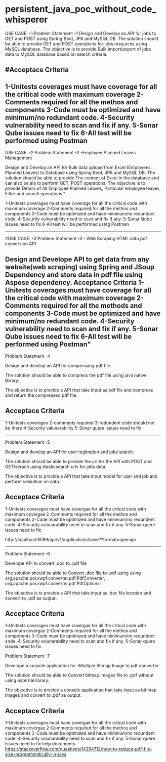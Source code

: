 # persistent_java_poc_without_code_whisperer
USE CASE: -1
Problem Statement  -1
Design and Develop an API for jobs to GET and POST using Spring Boot, JPA and MySQL DB.
The solution should be able to provide GET and POST operations for jobs resources using MySQL database.
The objective is to provide Bulk import/export of jobs data to MySQL database based on search criteria.

 

#Acceptace Criteria
------------------
1-Unitests coverages must have coverage for all the critical code with maximum coverage
2-Comments required for all the methos and components
3-Code must be optimized and have minimum/no redundant code.
4-Security vulnerability need to scan and fix if any.
5-Sonar Qube issues need to fix
6-All test will be performed using Postman
----------------------------------------------------------------------------------------------------------------------------
USE CASE: -2
Problem Statement  -2 -Employee Planned Leaves Management

Design and Develop an API for Bulk data upload from Excel (Employees Planned Leaves) to Database using Spring Boot, JPA and MySQL DB.
The solution should be able to provide The content of Excel in the database and can also be ale to perform GET, POST operations.
The objective is to provide Details of All Employee Planned Leaves, Particular employee leaves, Filter and search operations."				
			
1-Unitests coverages must have coverage for all the critical code with maximum coverage
2-Comments required for all the methos and components
3-Code must be optimized and have minimum/no redundant code.
4-Security vulnerability need to scan and fix if any.
5-Sonar Qube issues need to fix
6-All test will be performed using Postman

----------------------------------------------------------------------------------------------------------------------------------
#USE CASE: -3
Problem Statement  -3 - Web Scraping HTML data pdf conversion  API
 				

Design and Develope API to get data from any website(web scraping) using Spring and JSoup Dependency and store data in pdf file using Aspose dependency.
Acceptance Criteria
1-Unitests coverages must have coverage for all the critical code with maximum coverage
2-Comments required for all the methods and components
3-Code must be optimized and have minimum/no redundant code.
4-Security vulnerability need to scan and fix if any.
5-Sonar Qube issues need to fix
6-All test will be performed using Postman"			
------------------------------------------------------------------------------------------------------------------------------------------

Problem Statement -4

Design and develop an API for compressing pdf file. 

The solution should be able to compress the pdf file using java native library. 

The objective is to provide a API that take input as pdf file and compress and return the compressed pdf file.

Acceptace Criteria
----------------------------------
1-Unitests coverages
2-comments required
3-redundent code should not be there
4-Security valunarability 
5-Sonar quere issues need to fix

----------------------------------------------------------------------------------------------------------------------------------------------


Problem Statement -5

Design and develop an API for user regitration and jobs search. 

The solution should be able to provide the uri for the API with POST and GET/serach using elasticsearch urls for jobs data. 

The objective is to provide a API that take input model for user and job and perform validation on data.

Acceptace Criteria
----------------------------------
1-Unitests coverages must have covergae for all the crtical code with maximum covergae
2-Comments required for all the methos and components
3-Code must be optimized and have minimum/no redundent code.
4-Security valunarability need to scan and fix if any.
5-Sonar quere issues need to fix


http://localhost:8089/api/v1/applications/save??format=openapi

-----------------------------------------------------------------------------------------------------------------------------------------------------

Problem Statement -6 

Develope API to convert .doc to .pdf file

The solution should be able to Convert .doc file to .pdf using using org.apache.poi.xwpf.converter.pdf.PdfConverter; , org.apache.poi.xwpf.converter.pdf.PdfOptions;
 
The objective is to provide a API that take input as .doc file location and convert to .pdf as output. 

 
Acceptace Criteria
----------------------------------
1-Unitests coverages must have covergae for all the crtical code with maximum covergae
2-Comments required for all the methos and components
3-Code must be optimized and have minimum/no redundent code.
4-Security valunarability need to scan and fix if any.
5-Sonar quere issues need to fix



Problem Statement -7

Develope a console application for -Multiple Bitmap Image to pdf converter

The solution should be able to Convert bitmap images file to .pdf without using external library.
 
The objective is to provide a console application that take input as bit map images and convert to .pdf as output. 

 
Acceptace Criteria
----------------------------------
1-Unitests coverages must have covergae for all the crtical code with maximum covergae
2-Comments required for all the methos and components
3-Code must be optimized and have minimum/no redundent code.
4-Security valunarability need to scan and fix if any.
5-Sonar quere issues need to fix
help documents- https://stackoverflow.com/questions/14354712/how-to-reduce-pdf-file-size-programmatically-in-java
